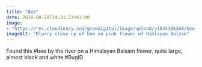 ```yaml
---
title: "Bee"
date: 2018-08-28T14:31:23+01:00
image: 
- "https://res.cloudinary.com/growdigital/image/upload/v1544305460/bee-43413149155.jpg"
imageAlt: "Blurry close up of bee on pink flower of Himlayan Balsam"
---
```


Found this #bee by the river on a Himalayan Balsam flower, quite large, almost black and white #BugID
